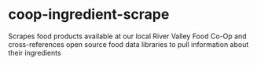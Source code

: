 # coop-ingredient-scrape
Scrapes food products available at our local River Valley Food Co-Op and cross-references open source food data libraries to pull information about their ingredients
